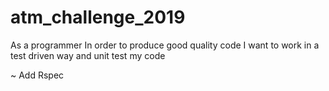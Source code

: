 # atm_challenge_2019

As a programmer
In order to produce good quality code
I want to work in a test driven way and unit test my code

~ Add Rspec

